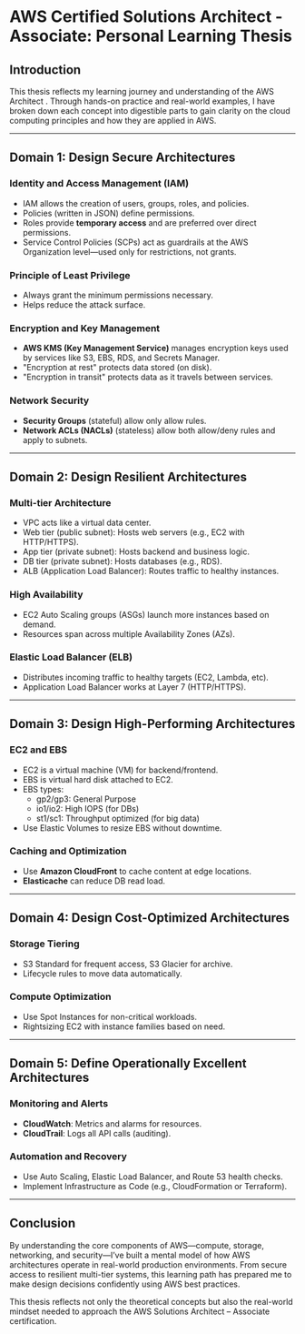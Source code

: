 # AWS Certified Solutions Architect - Associate: Personal Learning Thesis

## Introduction

This thesis reflects my learning journey and understanding of the AWS Architect . Through hands-on practice and real-world examples, I have broken down each concept into digestible parts to gain clarity on the cloud computing principles and how they are applied in AWS.

---

## Domain 1: Design Secure Architectures

### Identity and Access Management (IAM)

- IAM allows the creation of users, groups, roles, and policies.
- Policies (written in JSON) define permissions.
- Roles provide **temporary access** and are preferred over direct permissions.
- Service Control Policies (SCPs) act as guardrails at the AWS Organization level—used only for restrictions, not grants.

### Principle of Least Privilege

- Always grant the minimum permissions necessary.
- Helps reduce the attack surface.

### Encryption and Key Management

- **AWS KMS (Key Management Service)** manages encryption keys used by services like S3, EBS, RDS, and Secrets Manager.
- "Encryption at rest" protects data stored (on disk).
- "Encryption in transit" protects data as it travels between services.

### Network Security

- **Security Groups** (stateful) allow only allow rules.
- **Network ACLs (NACLs)** (stateless) allow both allow/deny rules and apply to subnets.

---

## Domain 2: Design Resilient Architectures

### Multi-tier Architecture

- VPC acts like a virtual data center.
- Web tier (public subnet): Hosts web servers (e.g., EC2 with HTTP/HTTPS).
- App tier (private subnet): Hosts backend and business logic.
- DB tier (private subnet): Hosts databases (e.g., RDS).
- ALB (Application Load Balancer): Routes traffic to healthy instances.

### High Availability

- EC2 Auto Scaling groups (ASGs) launch more instances based on demand.
- Resources span across multiple Availability Zones (AZs).

### Elastic Load Balancer (ELB)

- Distributes incoming traffic to healthy targets (EC2, Lambda, etc).
- Application Load Balancer works at Layer 7 (HTTP/HTTPS).

---

## Domain 3: Design High-Performing Architectures

### EC2 and EBS

- EC2 is a virtual machine (VM) for backend/frontend.
- EBS is virtual hard disk attached to EC2.
- EBS types:
  - gp2/gp3: General Purpose
  - io1/io2: High IOPS (for DBs)
  - st1/sc1: Throughput optimized (for big data)
- Use Elastic Volumes to resize EBS without downtime.

### Caching and Optimization

- Use **Amazon CloudFront** to cache content at edge locations.
- **Elasticache** can reduce DB read load.

---

## Domain 4: Design Cost-Optimized Architectures

### Storage Tiering

- S3 Standard for frequent access, S3 Glacier for archive.
- Lifecycle rules to move data automatically.

### Compute Optimization

- Use Spot Instances for non-critical workloads.
- Rightsizing EC2 with instance families based on need.

---

## Domain 5: Define Operationally Excellent Architectures

### Monitoring and Alerts

- **CloudWatch**: Metrics and alarms for resources.
- **CloudTrail**: Logs all API calls (auditing).

### Automation and Recovery

- Use Auto Scaling, Elastic Load Balancer, and Route 53 health checks.
- Implement Infrastructure as Code (e.g., CloudFormation or Terraform).

---

## Conclusion

By understanding the core components of AWS—compute, storage, networking, and security—I’ve built a mental model of how AWS architectures operate in real-world production environments. From secure access to resilient multi-tier systems, this learning path has prepared me to make design decisions confidently using AWS best practices.

This thesis reflects not only the theoretical concepts but also the real-world mindset needed to approach the AWS Solutions Architect – Associate certification.
